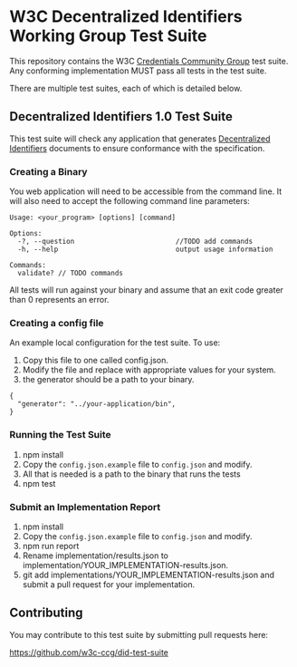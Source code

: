 # W3C Decentralized Identifiers Working Group Test Suite

This repository contains the W3C
[Credentials Community Group](https://www.w3.org/community/credentials/) test suite.
Any conforming implementation MUST pass all tests in the test suite.

There are multiple test suites, each of which is detailed below.

## Decentralized Identifiers 1.0 Test Suite

This test suite will check any application that generates [Decentralized Identifiers](https://w3c-ccg.github.io/did-spec/) documents to
ensure conformance with the specification.

### Creating a Binary
You web application will need to be accessible from the command line. It will also need to accept the following command line parameters:
```
Usage: <your_program> [options] [command]

Options:
  -?, --question                         //TODO add commands
  -h, --help                             output usage information

Commands:
  validate? // TODO commands
```
All tests will run against your binary and assume that an exit code greater than 0 represents an error.

### Creating a config file
An example local configuration for the test suite. To use:

1. Copy this file to one called config.json.
2. Modify the file and replace with appropriate values for your system.
3. the generator should be a path to your binary.

```
{
  "generator": "../your-application/bin",
}
```

### Running the Test Suite

1. npm install
2. Copy the `config.json.example` file to `config.json` and modify.
3. All that is needed is a path to the binary that runs the tests
4. npm test

### Submit an Implementation Report

1. npm install
2. Copy the `config.json.example` file to `config.json` and modify.
3. npm run report
4. Rename implementation/results.json to
   implementation/YOUR_IMPLEMENTATION-results.json.
5. git add implementations/YOUR_IMPLEMENTATION-results.json and submit a
   pull request for your implementation.

## Contributing

You may contribute to this test suite by submitting pull requests here:

https://github.com/w3c-ccg/did-test-suite
